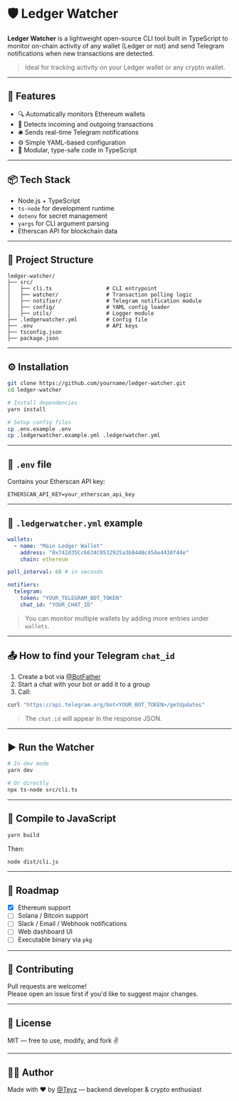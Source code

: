 # 🛡️ Ledger Watcher

**Ledger Watcher** is a lightweight open-source CLI tool built in TypeScript to monitor on-chain activity of any wallet (Ledger or not) and send Telegram notifications when new transactions are detected.

> Ideal for tracking activity on your Ledger wallet or any crypto wallet.

---

## 🚀 Features

- 🔍 Automatically monitors Ethereum wallets
- 🧾 Detects incoming and outgoing transactions
- 🛎️ Sends real-time Telegram notifications
- ⚙️ Simple YAML-based configuration
- 🧪 Modular, type-safe code in TypeScript

---

## 📦 Tech Stack

- Node.js + TypeScript
- `ts-node` for development runtime
- `dotenv` for secret management
- `yargs` for CLI argument parsing
- Etherscan API for blockchain data

---

## 📁 Project Structure

```
ledger-watcher/
├── src/
│   ├── cli.ts                 # CLI entrypoint
│   ├── watcher/               # Transaction polling logic
│   ├── notifier/              # Telegram notification module
│   ├── config/                # YAML config loader
│   ├── utils/                 # Logger module
├── .ledgerwatcher.yml         # Config file
├── .env                       # API keys
├── tsconfig.json
├── package.json
```

---

## ⚙️ Installation

```bash
git clone https://github.com/yourname/ledger-watcher.git
cd ledger-watcher

# Install dependencies
yarn install

# Setup config files
cp .env.example .env
cp .ledgerwatcher.example.yml .ledgerwatcher.yml
```

---

## 🧪 `.env` file

Contains your Etherscan API key:

```
ETHERSCAN_API_KEY=your_etherscan_api_key
```

---

## 🧾 `.ledgerwatcher.yml` example

```yaml
wallets:
  - name: "Main Ledger Wallet"
    address: "0x742d35Cc6634C0532925a3b844Bc454e4438f44e"
    chain: ethereum

poll_interval: 60 # in seconds

notifiers:
  telegram:
    token: "YOUR_TELEGRAM_BOT_TOKEN"
    chat_id: "YOUR_CHAT_ID"
```

> You can monitor multiple wallets by adding more entries under `wallets`.

---

## 📤 How to find your Telegram `chat_id`

1. Create a bot via [@BotFather](https://t.me/BotFather)
2. Start a chat with your bot or add it to a group
3. Call:

```bash
curl "https://api.telegram.org/bot<YOUR_BOT_TOKEN>/getUpdates"
```

> The `chat.id` will appear in the response JSON.

---

## ▶️ Run the Watcher

```bash
# In dev mode
yarn dev

# Or directly
npx ts-node src/cli.ts
```

---

## 🧱 Compile to JavaScript

```bash
yarn build
```

Then:

```bash
node dist/cli.js
```

---

## 📍 Roadmap

- [x] Ethereum support
- [ ] Solana / Bitcoin support
- [ ] Slack / Email / Webhook notifications
- [ ] Web dashboard UI
- [ ] Executable binary via `pkg`

---

## 🤝 Contributing

Pull requests are welcome!  
Please open an issue first if you'd like to suggest major changes.

---

## 📜 License

MIT — free to use, modify, and fork ✌️

---

## 👨‍💻 Author

Made with ❤️ by [@Teyz](https://github.com/teyz) — backend developer & crypto enthusiast
